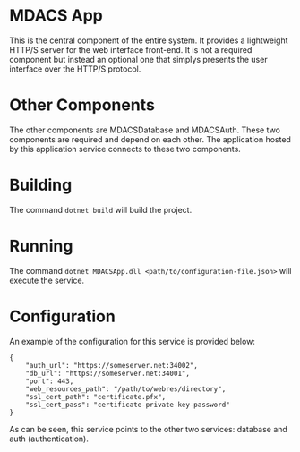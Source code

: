 # MDACS App

This is the central component of the entire system. It provides a lightweight HTTP/S server 
for the web interface front-end. It is not a required component but instead an optional one
that simplys presents the user interface over the HTTP/S protocol.

# Other Components

The other components are MDACSDatabase and MDACSAuth. These two components are required and
depend on each other. The application hosted by this application service connects to these
two components.

# Building

The command `dotnet build` will build the project.

# Running

The command `dotnet MDACSApp.dll <path/to/configuration-file.json>` will execute the service.

# Configuration

An example of the configuration for this service is provided below:
```
{
	"auth_url": "https://someserver.net:34002",
	"db_url": "https://someserver.net:34001",
	"port": 443,
	"web_resources_path": "/path/to/webres/directory",
	"ssl_cert_path": "certificate.pfx",
	"ssl_cert_pass": "certificate-private-key-password"
}
```

As can be seen, this service points to the other two services: database and auth (authentication).